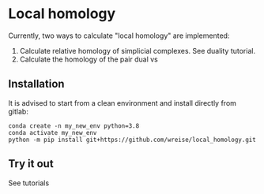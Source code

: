 # Local homology

Currently, two ways to calculate "local homology" are implemented:
1. Calculate relative homology of simplicial complexes. See duality tutorial.
2. Calculate the homology of the pair dual vs 

## Installation
It is advised to start from a clean environment and install directly from gitlab:
```
conda create -n my_new_env python=3.8
conda activate my_new_env
python -m pip install git+https://github.com/wreise/local_homology.git
```

## Try it out
See tutorials

